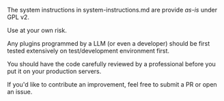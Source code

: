 The system instructions in system-instructions.md are provide *as-is* under GPL v2.

Use at your own risk.

Any plugins programmed by a LLM (or even a developer) should be first tested extensively on test/development environment first.

You should have the code carefully reviewed by a professional before you put it on your production servers.

If you'd like to contribute an improvement, feel free to submit a PR or open an issue.


